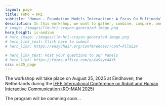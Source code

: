 ```yaml
---
layout: page
title: FoMo – HRI
subtitle: "Human – Foundation Models Interaction: A Focus On Multimodal Information"
description: In this workshop, we want to gather, combine, compare, and share insights and knowledge across the wide HRI community on the pitfalls and opportunities that the application of Foundation Models, including LLMs, VLMs, multimodal models and generative AI, can present for HRI research.
# image: /images/llm-hri-crayon-generated-image.png
hero_height: is-medium
# hero_image: /images/llm-hri-crayon-generated-image.png
# hero_link_text: Click here to submit
# hero_link: https://easychair.org/conferences/?conf=hllmi24

# hero_link_text: Post your questions to our Panels
# hero_link: https://forms.office.com/e/4aSxyx44Yk
css: ws25_page
---
```


The workshop will take place on August 25, 2025 at Eindhoven, the Netherlands during the [IEEE International Conference on Robot and Human Interactive Communication (RO-MAN 2025)](https://www.ro-man2025.org/)

The program will be comming soon...